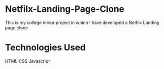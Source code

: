 # Netfilx-Landing-Page-Clone
This is my college minor project in which I have developed a Netflix Landing page clone
# Technologies Used
HTML
CSS
Javascript
